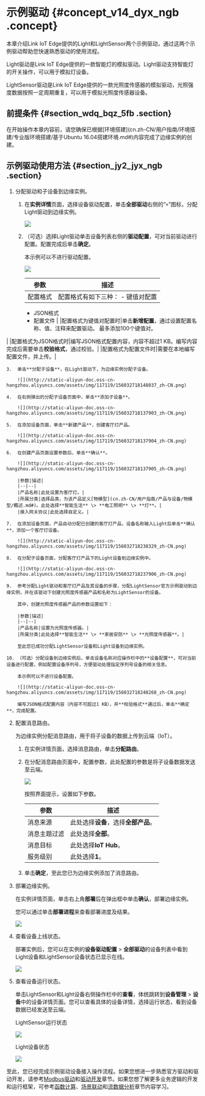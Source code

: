# 示例驱动 {#concept_v14_dyx_ngb .concept}

本章介绍Link IoT Edge提供的Light和LightSensor两个示例驱动，通过这两个示例驱动帮助您快速熟悉驱动的使用流程。

Light驱动是Link IoT Edge提供的一款智能灯的模拟驱动。Light驱动支持智能灯的开关操作，可以用于模拟灯设备。

LightSensor驱动是Link IoT Edge提供的一款光照度传感器的模拟驱动，光照强度数据按照一定周期重复，可以用于模拟光照度传感器设备。

## 前提条件 {#section_wdq_bqz_5fb .section}

在开始操作本章内容前，请您确保已根据[环境搭建](cn.zh-CN/用户指南/环境搭建/专业版环境搭建/基于Ubuntu 16.04搭建环境.md#)内容完成了边缘实例的创建。

## 示例驱动使用方法 {#section_jy2_jyx_ngb .section}

1.  分配驱动和子设备到边缘实例。
    1.  在**实例详情**页面，选择设备驱动配置，单击**全部驱动**右侧的“`+`”图标，分配Light驱动到边缘实例。

        ![](http://static-aliyun-doc.oss-cn-hangzhou.aliyuncs.com/assets/img/117119/156032718037907_zh-CN.png)

    2.  （可选）选择Light驱动单击设备列表右侧的**驱动配置**，可对当前驱动进行配置。配置完成后单击**确定**。

        本示例可以不进行驱动配置。

        ![](http://static-aliyun-doc.oss-cn-hangzhou.aliyuncs.com/assets/img/117119/156032718148030_zh-CN.png)

        |参数|描述|
        |--|--|
        |配置格式|配置格式有如下三种：         -   键值对配置
        -   JSON格式
        -   配置文件
 |
        |配置格式为键值对配置时|单击**新增配置**，通过设置配置名称、值、注释来配置驱动。 最多添加100个键值对。

 |
        |配置格式为JSON格式时|编写JSON格式配置内容，内容不超过1 KB。编写内容完成后需要单击**校验格式**，通过校验。|
        |配置格式为配置文件时|需要在本地编写配置文件，并上传。|

    3.  单击**分配子设备**，在Light驱动下，为边缘实例分配子设备。

        ![](http://static-aliyun-doc.oss-cn-hangzhou.aliyuncs.com/assets/img/117119/156032718148037_zh-CN.png)

    4.  在右侧弹出的分配子设备页面中，单击**添加子设备**。

        ![](http://static-aliyun-doc.oss-cn-hangzhou.aliyuncs.com/assets/img/117119/156032718137903_zh-CN.png)

    5.  在添加设备页面，单击**新建产品**，创建客厅灯产品。

        ![](http://static-aliyun-doc.oss-cn-hangzhou.aliyuncs.com/assets/img/117119/156032718137904_zh-CN.png)

    6.  在创建产品页面设置参数后，单击**确认**。

        ![](http://static-aliyun-doc.oss-cn-hangzhou.aliyuncs.com/assets/img/117119/156032718137905_zh-CN.png)

        |参数|描述|
        |--|--|
        |产品名称|此处设置为客厅灯。|
        |所属分类|选择品类，为该产品定义[物模型](cn.zh-CN/用户指南/产品与设备/物模型/概述.md#)。此处选择**智能生活** \> **电工照明** \> **灯**。|
        |接入网关协议|此处选择自定义。|

    7.  在添加设备页面，产品自动分配已创建的客厅灯产品，设备名称输入Light后单击**确认**，添加一个客厅灯设备。

        ![](http://static-aliyun-doc.oss-cn-hangzhou.aliyuncs.com/assets/img/117119/156032718238329_zh-CN.png)

    8.  在分配子设备页面，分配客厅灯产品下的Light设备到边缘实例中。

        ![](http://static-aliyun-doc.oss-cn-hangzhou.aliyuncs.com/assets/img/117119/156032718237906_zh-CN.png)

    9.  参考分配Light驱动和客厅灯产品及其设备的步骤，分配LightSensor官方示例驱动到边缘实例，并在该驱动下创建光照度传感器产品和名称为LightSensor的设备。

        其中，创建光照度传感器产品的参数设置如下：

        |参数|描述|
        |--|--|
        |产品名称|设置为光照度传感器。|
        |所属分类|此处选择**智能生活** \> **家居安防** \> **光照度传感器**。|

        至此您已成功分配LightSensor设备和Light设备到边缘实例。

    10. （可选）分配设备到边缘实例后，单击设备名称对应操作栏中的**设备配置**，可对当前设备进行配置，例如配置设备序列号，方便驱动处理指定序列号设备的相关信息。

        本示例可以不进行设备配置。

        ![](http://static-aliyun-doc.oss-cn-hangzhou.aliyuncs.com/assets/img/117119/156032718248268_zh-CN.png)

        编写JSON格式配置内容（内容不可超过1 KB），并**校验格式**通过后，单击**确定**，完成配置。

2.  配置消息路由。

    为边缘实例分配消息路由，用于将子设备的数据上传到云端（IoT）。

    1.  在实例详情页面，选择消息路由，单击**分配路由**。
    2.  在分配消息路由页面中，配置参数，此处配置的参数是将子设备数据发送至云端。

        ![](http://static-aliyun-doc.oss-cn-hangzhou.aliyuncs.com/assets/img/117119/156032718237927_zh-CN.png)

        按照界面提示，设置如下参数。

        |参数|描述|
        |--|--|
        |消息来源|此处选择**设备**，选择**全部产品**。|
        |消息主题过滤|此处选择**全部**。|
        |消息目标|此处选择**IoT Hub**。|
        |服务级别|此处选择**1**。|

    3.  单击**确定**，至此您已为边缘实例添加了消息路由。
3.  部署边缘实例。

    在实例详情页面，单击右上角**部署**后在弹出框中单击**确认**，部署边缘实例。

    您可以通过单击**部署进程**来查看部署进度及结果。

    ![](http://static-aliyun-doc.oss-cn-hangzhou.aliyuncs.com/assets/img/117119/156032718337934_zh-CN.png)

4.  查看设备上线状态。

    部署实例后，您可以在实例的**设备驱动配置** \> **全部驱动**的设备列表中看到Light设备和LightSensor设备状态已显示在线。

    ![](http://static-aliyun-doc.oss-cn-hangzhou.aliyuncs.com/assets/img/117119/156032718337935_zh-CN.png)

5.  查看设备运行状态。

    单击LightSensor和Light设备右侧操作栏中的**查看**，体统跳转到**设备管理** \> **设备**中的设备详情页面。您可以查看具体的设备详情，选择运行状态，看到设备数据已经发送至云端。

    LightSensor运行状态

    ![](http://static-aliyun-doc.oss-cn-hangzhou.aliyuncs.com/assets/img/117119/156032718337937_zh-CN.png)

    Light设备状态

    ![](http://static-aliyun-doc.oss-cn-hangzhou.aliyuncs.com/assets/img/117119/156032718337938_zh-CN.png)


至此，您已经完成示例驱动设备接入操作流程。如果您想进一步熟悉官方驱动和驱动开发，请参考[Modbus驱动](cn.zh-CN/用户指南/设备接入/官方驱动/Modbus驱动.md#)和[驱动开发](cn.zh-CN/用户指南/设备接入/驱动开发/概览.md#)章节。如果您想了解更多业务逻辑的开发和运行框架，可参考[函数计算](cn.zh-CN/用户指南/函数计算/什么是边缘函数计算.md#)、[场景联动](cn.zh-CN/用户指南/场景联动/什么是场景联动.md#)和[流数据分析](cn.zh-CN/用户指南/流数据分析/什么是边缘流数据分析.md#)章节内容学习。

